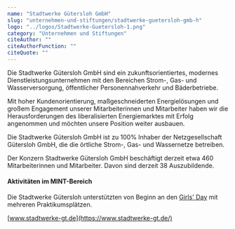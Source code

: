```yaml
---
name: "Stadtwerke Gütersloh GmbH"
slug: "unternehmen-und-stiftungen/stadtwerke-guetersloh-gmb-h"
logo: "../logos/Stadtwerke-Guetersloh-1.png"
category: "Unternehmen und Stiftungen"
citeAuthor: ""
citeAuthorFunction: ""
citeQuote: ""
---
```


Die Stadtwerke Gütersloh GmbH sind ein zukunftsorientiertes, modernes Dienstleistungsunternehmen mit den Bereichen Strom-, Gas- und Wasserversorgung, öffentlicher Personennahverkehr und Bäderbetriebe.

Mit hoher Kundenorientierung, maßgeschneiderten Energielösungen und großem Engagement unserer Mitarbeiterinnen und Mitarbeiter haben wir die Herausforderungen des liberalisierten Energiemarktes mit Erfolg angenommen und möchten unsere Position weiter ausbauen.

Die Stadtwerke Gütersloh GmbH ist zu 100% lnhaber der Netzgesellschaft Gütersloh GmbH, die die örtliche Strom-, Gas- und Wassernetze betreiben.

Der Konzern Stadtwerke Gütersloh GmbH beschäftigt derzeit etwa 460 Mitarbeiterinnen und Mitarbeiter. Davon sind derzeit 38 Auszubildende.

#### Aktivitäten im MINT-Bereich

Die Stadtwerke Gütersloh unterstützten von Beginn an den [Girls' Day](https://www.girls-day.de/) mit mehreren Praktikumsplätzen.

[www.stadtwerke-gt.de](https://www.stadtwerke-gt.de/)
